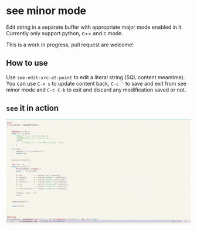 # see minor mode

Edit string in  a separate buffer with appropriate  major mode enabled
in it.  Currently only support python, c++ and c mode.

This is a work in progress, pull request are welcome!

## How to use

Use  `see-edit-src-at-point` to  edit  a literal  string (SQL  content
meantime).  You  can use `C-x s`  to update  content back, `C-c '`  to
save and exit  from see minor mode  and `C-c C-k` to  exit and discard
any modification saved or not.


## `see` it in action

![see minor mode](screencast/see-mode.gif)
